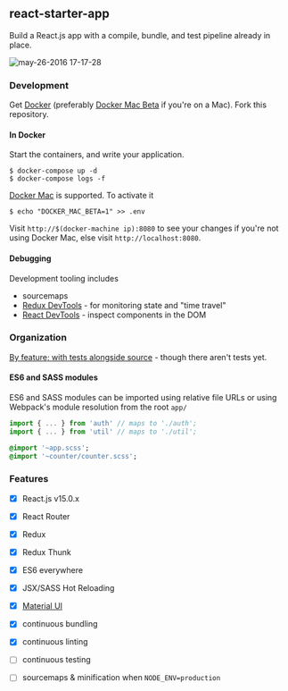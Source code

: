 ## react-starter-app

Build a React.js app with a compile, bundle, and test pipeline already in place.

![may-26-2016 17-17-28](https://cloud.githubusercontent.com/assets/2729079/15594106/54638e06-2367-11e6-829b-d5d5938b4cd2.gif)


### Development

Get [Docker](https://docs.docker.com/linux/step_one/) (preferably [Docker Mac Beta](beta.docker.com) if you're on a Mac). Fork this repository.

#### In Docker

Start the containers, and write your application.

```
$ docker-compose up -d
$ docker-compose logs -f
```

[Docker Mac](https://blog.docker.com/2016/03/docker-for-mac-windows-beta/) is supported. To activate it 

```
$ echo "DOCKER_MAC_BETA=1" >> .env
```

Visit `http://$(docker-machine ip):8080` to see your changes if you're not using Docker Mac, else visit `http://localhost:8080`. 

#### Debugging

Development tooling includes

- sourcemaps
- [Redux DevTools](https://github.com/gaearon/redux-devtools#chrome-extension) - for monitoring state and "time travel"
- [React DevTools](https://chrome.google.com/webstore/detail/react-developer-tools/fmkadmapgofadopljbjfkapdkoienihi?hl=en) - inspect components in the DOM

### Organization

[By feature; with tests alongside source](http://marmelab.com/blog/2015/12/17/react-directory-structure.html) - though there aren't tests yet. 

#### ES6 and SASS modules

ES6 and SASS modules can be imported using relative file URLs or using Webpack's module resolution from the root `app/`

```javascript
import { ... } from 'auth' // maps to './auth';
import { ... } from 'util' // maps to './util';
```

```sass
@import '~app.scss';
@import '~counter/counter.scss';
```

### Features

- [x] React.js v15.0.x
- [x] React Router
- [x] Redux
- [x] Redux Thunk
- [x] ES6 everywhere
- [x] JSX/SASS Hot Reloading
- [x] [Material UI](https://github.com/callemall/material-ui)
- [x] continuous bundling
- [x] continuous linting
- [ ] continuous testing
- [ ] sourcemaps & minification when `NODE_ENV=production`


